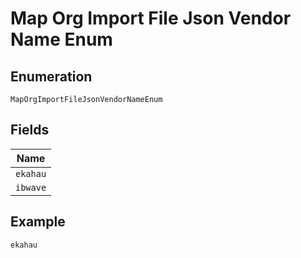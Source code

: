 
# Map Org Import File Json Vendor Name Enum

## Enumeration

`MapOrgImportFileJsonVendorNameEnum`

## Fields

| Name |
|  --- |
| `ekahau` |
| `ibwave` |

## Example

```
ekahau
```

